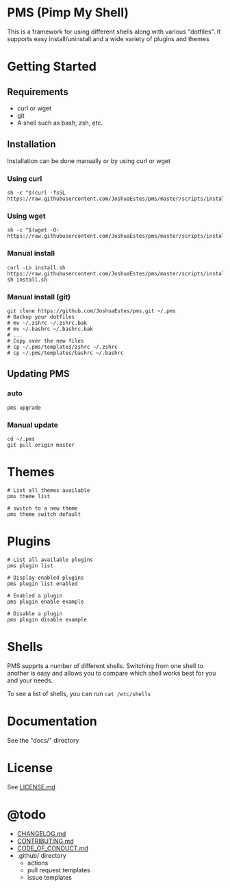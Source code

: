 PMS (Pimp My Shell)
===================

This is a framework for using different shells along with various "dotfiles".
It supports easy install/uninstall and a wide variety of plugins and themes

# Getting Started

## Requirements
  * curl or wget
  * git
  * A shell such as bash, zsh, etc.

## Installation
Installation can be done manually or by using curl or wget

### Using curl
```
sh -c "$(curl -fsSL https://raw.githubusercontent.com/JoshuaEstes/pms/master/scripts/install.sh)"
```

### Using wget
```
sh -c "$(wget -O- https://raw.githubusercontent.com/JoshuaEstes/pms/master/scripts/install.sh)"
```

### Manual install
```
curl -Lo install.sh https://raw.githubusercontent.com/JoshuaEstes/pms/master/scripts/install.sh
sh install.sh
```

### Manual install (git)
```
git clone https://github.com/JoshuaEstes/pms.git ~/.pms
# Backup your dotfiles
# mv ~/.zshrc ~/.zshrc.bak
# mv ~/.bashrc ~/.bashrc.bak
# ...
# Copy over the new files
# cp ~/.pms/templates/zshrc ~/.zshrc
# cp ~/.pms/templates/bashrc ~/.bashrc
```

## Updating PMS
### auto
```
pms upgrade
```

### Manual update
```
cd ~/.pms
git pull origin master
```

# Themes
```
# List all themes available
pms theme list

# switch to a new theme
pms theme switch default
```

# Plugins
```
# List all available plugins
pms plugin list

# Display enabled plugins
pms plugin list enabled

# Enabled a plugin
pms plugin enable example

# Disable a plugin
pms plugin disable example
```

# Shells
PMS supprts a number of different shells. Switching from one shell to another
is easy and allows you to compare which shell works best for you and your needs.

To see a list of shells, you can run `cat /etc/shells`

# Documentation
See the "docs/" directory

# License
See [LICENSE.md](https://github.com/JoshuaEstes/pms/blob/master/LICENSE.md)

# @todo
  * [CHANGELOG.md](https://github.com/JoshuaEstes/pms/blob/master/CHANGELOG.md)
  * [CONTRIBUTING.md](https://github.com/JoshuaEstes/pms/blob/master/CONTRIBUTING.md)
  * [CODE_OF_CONDUCT.md](https://github.com/JoshuaEstes/pms/blob/master/CODE_OF_CONDUCT.md)
  * .github/ directory
    * actions
    * pull request templates
    * issue templates
